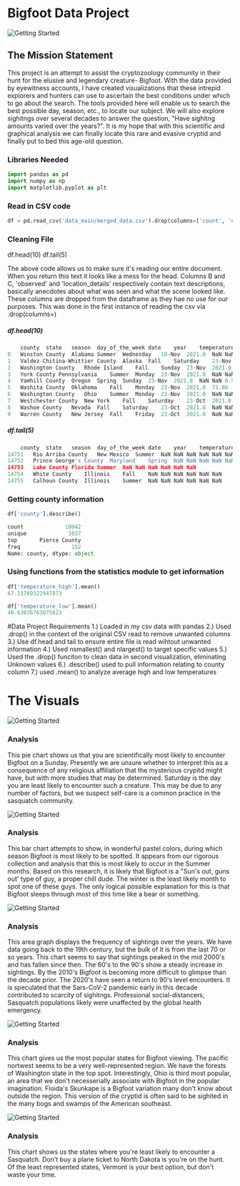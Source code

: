 # Bigfoot Data Project

![Getting Started](images/cool_pic.png)


## The Mission Statement

This project is an attempt to assist the cryptozoology community in their hunt for the elusive and legendary creature- Bigfoot. 
With the data provided by eyewitness accounts, I have created visualizations that these intrepid explorers and hunters can use to ascertain 
the best conditions under which to go about the search. The tools provided here will enable us to search the best possible day, season, etc., 
to locate our subject. We will also explore sighitngs over several decades to answer the question, "Have sighitng amounts varied over the years?".
It is my hope that with this scientific and graphical analysis we can finally locate this rare and evasive cryptid and finally put to bed this 
age-old question. 

### Libraries Needed
```python
import pandas as pd
import numpy as np
import matplotlib.pyplot as plt
```

### Read in CSV code
```python
df = pd.read_csv('data_main/merged_data.csv').drop(columns=['count', 'observed','location_details', 'title', 'pressure', 'summary', 'uv_index', 'visibility', 'wind_bearing','wind_speed', 'temperature_mid', 'dew_point','humidity','cloud_cover','precip_intensity','precip_probability','precip_type', 'latitude', 'longitude', 'geohash'])	
```



### Cleaning File

df.head(10)
df.tail(5)

The above code allows us to make sure it's reading our entire document. When you return this text it looks like a mess for the head. Columns B and C, 'observed' and 'location_details' respectively contain text descriptions, basically anecdotes about what was seen and what the scene looked like. These columns are dropped from the dataframe as they hae no use for our purposes. This was done in the first instance of reading the csv via .drop(columns=) 

##### df.head(10)
```python
	county	state	season	day_of_the_week	date	year	temperature_high	temperature_low	moon_phase
0	Winston County	Alabama	Summer	Wednesday	10-Nov	2021.0	NaN	NaN	1.00
1	Valdez-Chitina-Whittier County	Alaska	Fall	Saturday	23-Nov	2021.0	NaN	NaN	0.99
2	Washington County	Rhode Island	Fall	Sunday	23-Nov	2021.0	78.17	68.68	0.99
3	York County	Pennsylvania	Summer	Monday	23-Nov	2021.0	NaN	NaN	0.99
4	Yamhill County	Oregon	Spring	Sunday	23-Nov	2021.0	NaN	NaN	0.99
5	Washita County	Oklahoma	Fall	Monday	23-Nov	2021.0	71.86	50.99	0.99
6	Washington County	Ohio	Summer	Monday	23-Nov	2021.0	NaN	NaN	0.99
7	Westchester County	New York	Fall	Saturday	23-Oct	2021.0	92.24	69.38	0.99
8	Washoe County	Nevada	Fall	Saturday	23-Oct	2021.0	NaN	NaN	0.99
9	Warren County	New Jersey	Fall	Friday	23-Oct	2021.0	NaN	NaN	0.99
```
 
##### df.tail(5)
```python
	county	state	season	day_of_the_week	date	year	temperature_high	temperature_low	moon_phase
14751	Rio Arriba County	New Mexico	Summer	NaN	NaN	NaN	NaN	NaN	NaN
14752	Prince George's County	Maryland	Spring	NaN	NaN	NaN	NaN	NaN	NaN
14753	Lake County	Florida	Summer	NaN	NaN	NaN	NaN	NaN	NaN
14754	White County	Illinois	Fall	NaN	NaN	NaN	NaN	NaN	NaN
14755	Calhoun County	Illinois	Summer	NaN	NaN	NaN	NaN	NaN	NaN
```



### Getting county information
```python
df['county'].describe()
```

```python
count             10042
unique             1037
top       Pierce County
freq                152
Name: county, dtype: object
```

### Using functions from the statistics module to get information
```python
df['temperature_high'].mean()
67.11769322947873
```

```python
df['temperature_low'].mean()
48.63876763875823 
```


#Data Project Requirements 
1.) Loaded in my csv data with pandas 
2.) Used .drop() in the context of the original CSV read to remove unwanted columns
3.) Use df.head and tail to ensure entire file is read wihtout unwanted information
4.) Used nsmallest() and nlargest() to target specific values
5.) Used the .drop() funciton to clean data in second visualization, eliminating Unknown values
6.) .describe() used to pull information relating to county column 
7.) used .mean() to analyze average high and low temperatures


# The Visuals 
![Getting Started](images/pie.png)
### Analysis
This pie chart shows us that you are scientifically most likely to encounter Bigfoot on a Sunday. Presently we are unsure whether to interpret 
this as a consequence of any religious affiliation that the mysterious crypitd might have, but with more studies that may be determined. Saturday
is the day you are least likely to encounter such a creature. This may be due to any number of factors, but we suspect self-care is a common practice
in the sasquatch community. 

![Getting Started](images/IMG_6206.tiff)

###  Analysis 
This bar chart attempts to show, in wonderful pastel colors, during which season Bigfoot is most likely to be spotted. It appears from our rigorous 
collection and analysis that this is most likely to occur in the Summer months. Based on this research, it is likely that Bigfoot is a "Sun's out, guns out' 
type of guy, a proper chill dude. The winter is the least likely month to spot one of these guys. The only logical possible explanation for this is that Bigfoot
sleeps through most of this time like a bear or something. 

![Getting Started](images/IMG_6501.tiff)

### Analysis 
This area graph displays the frequency of sightings over the years. We have data going back to the 19th century, but the bulk of it is from the last 70 or so years. 
This chart seems to say that sightings peaked in the mid 2000's and has fallen since then. The 60's to the 90's show a steady increase in sightings. By the 2010's Bigfoot is 
becoming more difficult to glimpse than the decade prior. The 2020's have seen a return to 90's level encounters. It is speculated that the Sars-CoV-2 pandemic early in this decade 
contributed to scarcity of sighitngs. Professional social-distancers, Sasquatch populations likely were unaffected by the global health emergency. 

![Getting Started](images/highest.png)

### Analysis
This chart gives us the most popular states for Bigfoot viewing. The pacific nortwest seems to be a very well-represented region. We have the forests of Washington state in the top spot. Interestingly, Ohio is third most popular, an area that we don't necesserially associate with Bigfoot in the popular imagination. Floida's Skunkape is a Bigfoot variation many don't know about outside the region. This 
version of the cryptid is often said to be sighited in the many bogs and swamps of the American southeast. 

![Getting Started](images/lowest.png)

### Analysis
This chart shows us the states where you're least likely to encounter a Sasquatch. Don't buy a plane ticket to North Dakota is you're on the hunt. Of the least represented states, Vermont is your best option, but don't waste your time. 